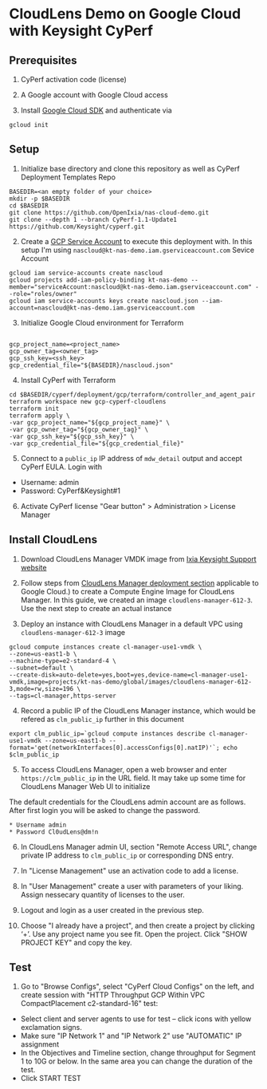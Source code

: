 # CloudLens Demo on Google Cloud with Keysight CyPerf

## Prerequisites

1. CyPerf activation code (license)

2. A Google account with Google Cloud access

3. Install [Google Cloud SDK](https://cloud.google.com/sdk/docs) and authenticate via

```Shell
gcloud init
````

## Setup

1. Initialize base directory and clone this repository as well as CyPerf Deployment Templates Repo

```Shell
BASEDIR=<an empty folder of your choice>
mkdir -p $BASEDIR
cd $BASEDIR
git clone https://github.com/OpenIxia/nas-cloud-demo.git
git clone --depth 1 --branch CyPerf-1.1-Update1 https://github.com/Keysight/cyperf.git
````

2. Create a [GCP Service Account](https://console.cloud.google.com/iam-admin/serviceaccounts) to execute this deployment with. In this setup I'm using `nascloud@kt-nas-demo.iam.gserviceaccount.com` Sevice Account

```Shell
gcloud iam service-accounts create nascloud
gcloud projects add-iam-policy-binding kt-nas-demo --member="serviceAccount:nascloud@kt-nas-demo.iam.gserviceaccount.com" --role="roles/owner"
gcloud iam service-accounts keys create nascloud.json --iam-account=nascloud@kt-nas-demo.iam.gserviceaccount.com
````

3. Initialize Google Cloud environment for Terraform

```Shell

gcp_project_name=<project_name>
gcp_owner_tag=<owner_tag>
gcp_ssh_key=<ssh_key>
gcp_credential_file="${BASEDIR}/nascloud.json"
````

4. Install CyPerf with Terraform

```Shell
cd $BASEDIR/cyperf/deployment/gcp/terraform/controller_and_agent_pair
terraform workspace new gcp-cyperf-cloudlens
terraform init
terraform apply \
-var gcp_project_name="${gcp_project_name}" \
-var gcp_owner_tag="${gcp_owner_tag}" \
-var gcp_ssh_key="${gcp_ssh_key}" \
-var gcp_credential_file="${gcp_credential_file}"
````

5. Connect to a `public_ip` IP address of `mdw_detail` output and accept CyPerf EULA. Login with

  * Username: admin
  * Password: CyPerf&Keysight#1

6. Activate CyPerf license "Gear button" > Administration > License Manager

## Install CloudLens

1. Download CloudLens Manager VMDK image from [Ixia Keysight Support website](https://support.ixiacom.com/support-overview/product-support/downloads-updates/versions/228985)

2. Follow steps from [CloudLens Manager deployment section](https://github.com/OpenIxia/gcp-cloudlens/blob/main/DEPLOY.md#deploying-cloudlens-manager) applicable to Google Cloud.) to create a Compute Engine Image for CloudLens Manager. In this guide, we created an image `cloudlens-manager-612-3`. Use the next step to create an actual instance

3. Deploy an instance with CloudLens Manager in a default VPC using `cloudlens-manager-612-3` image

[//]: # (TODO static public IP address)

```Shell
gcloud compute instances create cl-manager-use1-vmdk \
--zone=us-east1-b \
--machine-type=e2-standard-4 \
--subnet=default \
--create-disk=auto-delete=yes,boot=yes,device-name=cl-manager-use1-vmdk,image=projects/kt-nas-demo/global/images/cloudlens-manager-612-3,mode=rw,size=196 \
--tags=cl-manager,https-server
````

4. Record a public IP of the CloudLens Manager instance, which would be refered as `clm_public_ip` further in this document

```Shell
export clm_public_ip=`gcloud compute instances describe cl-manager-use1-vmdk --zone=us-east1-b --format='get(networkInterfaces[0].accessConfigs[0].natIP)'`; echo $clm_public_ip
````

5. To access CloudLens Manager, open a web browser and enter `https://clm_public_ip` in the URL field. It may take up some time for CloudLens Manager Web UI to initialize

  The default credentials for the CloudLens admin account are as follows. After first login you will be asked to change the password.

    * Username admin
    * Password Cl0udLens@dm!n

6. In CloudLens Manager admin UI, section "Remote Access URL", change private IP address to `clm_public_ip` or corresponding DNS entry.

7. In "License Management" use an activation code to add a license.

8. In "User Management" create a user with parameters of your liking. Assign nessecary quantity of licenses to the user.

9. Logout and login as a user created in the previous step.

9. Choose "I already have a project", and then create a project by clicking ‘+’. Use any project name you see fit. Open the project. Click "SHOW PROJECT KEY" and copy the key.


## Test 

1. Go to "Browse Configs", select "CyPerf Cloud Configs" on the left, and create session with "HTTP Throughput GCP Within VPC CompactPlacement c2-standard-16" test:

  * Select client and server agents to use for test – click icons with yellow exclamation signs.
  * Make sure "IP Network 1" and "IP Network 2" use "AUTOMATIC" IP assignment
  * In the Objectives and Timeline section, change throughput for Segment 1 to 10G or below. In the same area you can change the duration of the test.
  * Click START TEST



